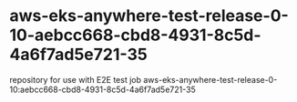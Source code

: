 # aws-eks-anywhere-test-release-0-10-aebcc668-cbd8-4931-8c5d-4a6f7ad5e721-35
repository for use with E2E test job aws-eks-anywhere-test-release-0-10:aebcc668-cbd8-4931-8c5d-4a6f7ad5e721-35
